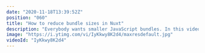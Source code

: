```yaml
---
date: "2020-11-18T13:39:52Z"
position: "060"
title: "How to reduce bundle sizes in Nuxt"
description: "Everybody wants smaller JavaScript bundles. In this video Lucie Haberer and I explore a way to reduce bundle sizes in Nuxt.\n\n1. We explore data abstraction and moving data mapping to a data layer that is only accessed by the asyncData or Fetch. \n2. We discuss moving bigger functionality to serverless API's\n3. We show how to make smaller \"named\" webpack chunks\n\nThis video is in-depth (25 mins), have a seat, take your time and enjoy. Happy optimizing!\nBeware, this works best for statically rendered Nuxt projects.\n\nhttps://lihbr.com/blog/pushing-nuxt-js-static-generation-one-step-further\n\nFollow Lucie here: \nWebsite: https://lihbr.com/\nTwitter: https://twitter.com/li_hbr\nGithub: https://github.com/lihbr\n\nFollow me here:\nWebsite: https://timbenniks.dev/\nTwitter: https://twitter.com/timbenniks\nGithub: https://github.com/timbenniks\n\n#javascript #bundlesizes #nuxt"
image: "https://i.ytimg.com/vi/IyKkwy8K2d4/maxresdefault.jpg"
videoId: "IyKkwy8K2d4"
---
```


